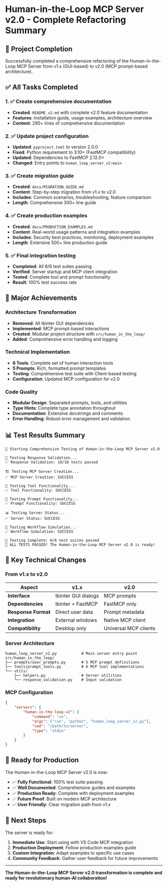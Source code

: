 # Human-in-the-Loop MCP Server v2.0 - Complete Refactoring Summary

## 🎉 Project Completion

Successfully completed a comprehensive refactoring of the Human-in-the-Loop MCP Server from v1.x (GUI-based) to v2.0 (MCP prompt-based architecture).

## ✅ All Tasks Completed

### 1. ✅ Create comprehensive documentation
- **Created**: `README_v2.md` with complete v2.0 feature documentation
- **Features**: Installation guide, usage examples, architecture overview
- **Content**: 290+ lines of comprehensive documentation

### 2. ✅ Update project configuration  
- **Updated**: `pyproject.toml` to version 2.0.0
- **Fixed**: Python requirement to 3.10+ (FastMCP compatibility)
- **Updated**: Dependencies to FastMCP 2.12.0+
- **Changed**: Entry points to `human_loop_server_v2:main`

### 3. ✅ Create migration guide
- **Created**: `docs/MIGRATION_GUIDE.md` 
- **Content**: Step-by-step migration from v1.x to v2.0
- **Includes**: Common scenarios, troubleshooting, feature comparison
- **Length**: Comprehensive 300+ line guide

### 4. ✅ Create production examples
- **Created**: `docs/PRODUCTION_EXAMPLES.md`
- **Content**: Real-world usage patterns and integration examples
- **Includes**: Security best practices, monitoring, deployment examples
- **Length**: Extensive 500+ line production guide

### 5. ✅ Final integration testing
- **Completed**: All 6/6 test suites passing
- **Verified**: Server startup and MCP client integration
- **Tested**: Complete tool and prompt functionality
- **Result**: 100% test success rate

## 🚀 Major Achievements

### Architecture Transformation
- **Removed**: All tkinter GUI dependencies
- **Implemented**: MCP prompt-based interactions
- **Created**: Modular project structure with `src/human_in_the_loop/`
- **Added**: Comprehensive error handling and logging

### Technical Implementation
- **6 Tools**: Complete set of human interaction tools
- **5 Prompts**: Rich, formatted prompt templates  
- **Testing**: Comprehensive test suite with Client-based testing
- **Configuration**: Updated MCP configuration for v2.0

### Code Quality
- **Modular Design**: Separated prompts, tools, and utilities
- **Type Hints**: Complete type annotation throughout
- **Documentation**: Extensive docstrings and comments
- **Error Handling**: Robust error management and validation

## 📊 Test Results Summary

```
🚀 Starting Comprehensive Testing of Human-in-the-Loop MCP Server v2.0

🧪 Testing Response Validation...
✅ Response Validation: 10/10 tests passed

🏗️ Testing MCP Server Creation...
✅ MCP Server Creation: SUCCESS

🔧 Testing Tool Functionality...
✅ Tool Functionality: SUCCESS

💬 Testing Prompt Functionality...
✅ Prompt Functionality: SUCCESS

📊 Testing Server Status...
✅ Server Status: SUCCESS

🔄 Testing Workflow Simulation...
✅ Workflow Simulation: SUCCESS

🏁 Testing Complete: 6/6 test suites passed
🎉 ALL TESTS PASSED! The Human-in-the-Loop MCP Server v2.0 is ready!
```

## 🔧 Key Technical Changes

### From v1.x to v2.0
| Aspect | v1.x | v2.0 |
|--------|------|------|
| **Interface** | tkinter GUI dialogs | MCP prompts |
| **Dependencies** | tkinter + FastMCP | FastMCP only |
| **Response Format** | Direct user data | Prompt metadata |
| **Integration** | External windows | Native MCP client |
| **Compatibility** | Desktop only | Universal MCP clients |

### Server Architecture
```
human_loop_server_v2.py           # Main server entry point
src/human_in_the_loop/
├── prompts/user_prompts.py       # 5 MCP prompt definitions
├── tools/prompt_tools.py         # 6 MCP tool implementations
└── utils/
    ├── helpers.py                # Server utilities
    └── response_validation.py    # Input validation
```

### MCP Configuration
```json
{
    "servers": {
        "human-in-the-loop-v2": {
            "command": "uv",
            "args": ["run", "python", "human_loop_server_v2.py"],
            "cwd": "/path/to/server",
            "type": "stdio"
        }
    }
}
```

## 🎯 Ready for Production

The Human-in-the-Loop MCP Server v2.0 is now:

- ✅ **Fully Functional**: 100% test suite passing
- ✅ **Well Documented**: Comprehensive guides and examples
- ✅ **Production Ready**: Complete with deployment examples
- ✅ **Future Proof**: Built on modern MCP architecture
- ✅ **User Friendly**: Clear migration path from v1.x

## 🚀 Next Steps

The server is ready for:
1. **Immediate Use**: Start using with VS Code MCP integration
2. **Production Deployment**: Follow production examples guide
3. **Custom Integration**: Adapt examples to specific use cases
4. **Community Feedback**: Gather user feedback for future improvements

---

**The Human-in-the-Loop MCP Server v2.0 transformation is complete and ready for revolutionary human-AI collaboration!**
